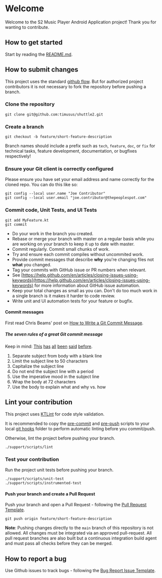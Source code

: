 # Welcome

Welcome to the S2 Music Player Android Application project! Thank you for wanting to contribute.

## How to get started

Start by reading the [README.md](README.md).

## How to submit changes

This project uses the standard [github flow](https://guides.github.com/introduction/flow/). But for authorized project contributors it is not necessary to fork the repository before pushing a branch.

### Clone the repository

    git clone git@github.com:timusus/shuttle2.git

### Create a branch

    git checkout -b feature/short-feature-description

Branch names should include a prefix such as `tech`, `feature`, `doc`, or `fix` for technical tasks, feature development, documentation, or bugfixes respectively!

### Ensure your Git client is correctly configured

Please ensure you have set your email address and name correctly for the cloned repo. You can do this like so:

    git config --local user.name "Joe Contributor"
    git config --local user.email "joe.contributor@thepeoplespot.com"

### Commit code, Unit Tests, and UI Tests

    git add MyFeature.kt
    git commit

* Do your work in the branch you created.
* Rebase or merge your branch with master on a regular basis while you are working on your branch to keep it up to date with master.
* Commit regularly. Commit small chunks of work.
* Try and ensure each commit compiles without uncommited work.
* Provide commit messages that describe **why** you're changing files not **what** you changed.
* Tag your commits with GitHub issue or PR numbers when relevant.
* See [https://help.github.com/en/articles/closing-issues-using-keywords](https://help.github.com/en/articles/closing-issues-using-keywords) for more information about GitHub issue automation.
* Keep your total changes as small as you can. Don't do too much work in a single branch is it makes it harder to code review.
* Write unit and UI automation tests for your feature or bugfix.

#### Commit messages

First read Chris Beams' post on [How to Write a Git Commit Message](https://chris.beams.io/posts/git-commit/).

##### The seven rules of a great Git commit message

Keep in mind: [This](https://tbaggery.com/2008/04/19/a-note-about-git-commit-messages.html) [has](https://www.git-scm.com/book/en/v2/Distributed-Git-Contributing-to-a-Project#_commit_guidelines) [all](https://github.com/torvalds/subsurface-for-dirk/blob/master/README#L92-L120) [been](http://who-t.blogspot.com/2009/12/on-commit-messages.html) [said](https://github.com/erlang/otp/wiki/writing-good-commit-messages) [before](https://github.com/spring-projects/spring-framework/blob/30bce7/CONTRIBUTING.md#format-commit-messages).

1. Separate subject from body with a blank line
2. Limit the subject line to 50 characters
3. Capitalize the subject line
4. Do not end the subject line with a period
5. Use the imperative mood in the subject line
6. Wrap the body at 72 characters
7. Use the body to explain what and why vs. how

## Lint your contribution

This project uses [KTLint](https://github.com/pinterest/ktlint) for code style validation.

It is recommended to copy the [pre-commit](/support/scripts/git/pre-commit) and [pre-push](/support/scripts/git/pre-push) scripts to your local [git hooks](.git/hooks) folder to perform automatic linting before you commit/push.

Otherwise, lint the project before pushing your branch.

    ./support/scripts/lint

### Test your contribution

Run the project unit tests before pushing your branch.

    ./support/scripts/unit-test
    ./support/scripts/instrumented-test

#### Push your branch and create a Pull Request

Push your branch and open a Pull Request - following the [Pull Request Template](.github/PULL_REQUEST_TEMPLATE.md).

    git push origin feature/short-feature-description

**Note**: Pushing changes directly to the `main` branch of this repository is not allowed. All changes must be integrated via an approved pull-request. All pull request branches are also built but a continuous integration build agent and must pass all checks before they can be merged.

## How to report a bug

Use Github issues to track bugs - following the [Bug Report Issue Template](.github/ISSUE_TEMPLATE/bug_report.md).
